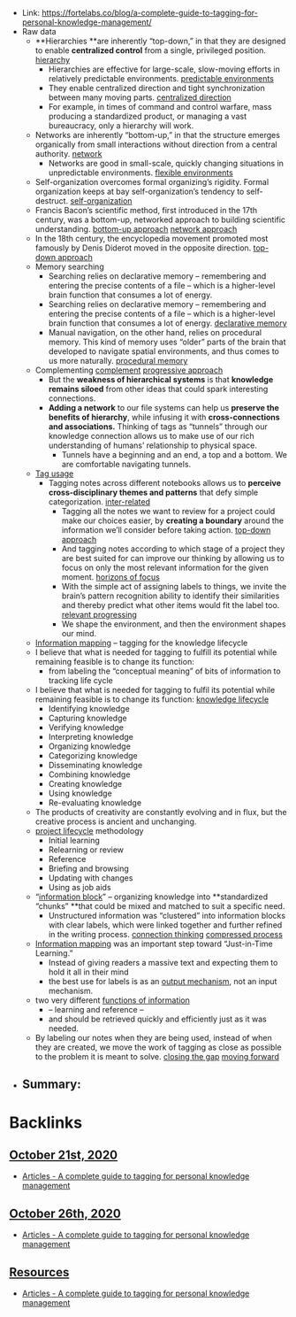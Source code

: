 - Link: https://fortelabs.co/blog/a-complete-guide-to-tagging-for-personal-knowledge-management/
- Raw data
    - **Hierarchies **are inherently “top-down,” in that they are designed to enable **centralized control** from a single, privileged position. [hierarchy](<hierarchy.md>)
        - Hierarchies are effective for large-scale, slow-moving efforts in relatively predictable environments. [predictable environments](<predictable environments.md>)
        - They enable centralized direction and tight synchronization between many moving parts. [centralized direction](<centralized direction.md>)
        - For example, in times of command and control warfare, mass producing a standardized product, or managing a vast bureaucracy, only a hierarchy will work.
    - Networks are inherently “bottom-up,” in that the structure emerges organically from small interactions without direction from a central authority. [network](<network.md>)
        - Networks are good in small-scale, quickly changing situations in unpredictable environments. [flexible environments](<flexible environments.md>)
    - Self-organization overcomes formal organizing’s rigidity. Formal organization keeps at bay self-organization’s tendency to self-destruct. [self-organization](<self-organization.md>)
    - Francis Bacon’s scientific method, first introduced in the 17th century, was a bottom-up, networked approach to building scientific understanding. [bottom-up approach](<bottom-up approach.md>) [network approach](<network approach.md>)
    - In the 18th century, the encyclopedia movement promoted most famously by Denis Diderot moved in the opposite direction. [top-down approach](<top-down approach.md>)
    - Memory searching
        - Searching relies on declarative memory – remembering and entering the precise contents of a file – which is a higher-level brain function that consumes a lot of energy.
        - Searching relies on declarative memory – remembering and entering the precise contents of a file – which is a higher-level brain function that consumes a lot of energy. [declarative memory](<declarative memory.md>)
        - Manual navigation, on the other hand, relies on procedural memory. This kind of memory uses “older” parts of the brain that developed to navigate spatial environments, and thus comes to us more naturally. [procedural memory](<procedural memory.md>)
    - Complementing [complement](<complement.md>) [progressive approach](<progressive approach.md>)
        - But the **weakness of hierarchical systems** is that **knowledge remains siloed** from other ideas that could spark interesting connections.
        - **Adding a network** to our file systems can help us **preserve the benefits of hierarchy**, while infusing it with **cross-connections and associations.** Thinking of tags as “tunnels” through our knowledge connection allows us to make use of our rich understanding of humans’ relationship to physical space.
            - Tunnels have a beginning and an end, a top and a bottom. We are comfortable navigating tunnels.
    - [Tag usage](<Tag usage.md>)
        - Tagging notes across different notebooks allows us to **perceive cross-disciplinary themes and patterns** that defy simple categorization. [inter-related](<inter-related.md>)
            - Tagging all the notes we want to review for a project could make our choices easier, by **creating a boundary** around the information we’ll consider before taking action. [top-down approach](<top-down approach.md>)
            - And tagging notes according to which stage of a project they are best suited for can improve our thinking by allowing us to focus on only the most relevant information for the given moment. [horizons of focus](<horizons of focus.md>)
            - With the simple act of assigning labels to things, we invite the brain’s pattern recognition ability to identify their similarities and thereby predict what other items would fit the label too. [relevant progressing](<relevant progressing.md>)
            - We shape the environment, and then the environment shapes our mind.
    - [Information mapping](<Information mapping.md>) – tagging for the knowledge lifecycle
    - I believe that what is needed for tagging to fulfill its potential while remaining feasible is to change its function:
        - from labeling the “conceptual meaning” of bits of information to tracking life cycle
    - I believe that what is needed for tagging to fulfil its potential while remaining feasible is to change its function: [knowledge lifecycle](<knowledge lifecycle.md>)
        - Identifying knowledge
        - Capturing knowledge
        - Verifying knowledge
        - Interpreting knowledge
        - Organizing knowledge
        - Categorizing knowledge
        - Disseminating knowledge
        - Combining knowledge
        - Creating knowledge
        - Using knowledge
        - Re-evaluating knowledge
    - The products of creativity are constantly evolving and in flux, but the creative process is ancient and unchanging.
    - [project lifecycle](<project lifecycle.md>) methodology
        - Initial learning
        - Relearning or review
        - Reference
        - Briefing and browsing
        - Updating with changes
        - Using as job aids
    - “[information block](<information block.md>)” – organizing knowledge into **standardized “chunks” **that could be mixed and matched to suit a specific need.
        - Unstructured information was “clustered” into information blocks with clear labels, which were linked together and further refined in the writing process. [connection thinking](<connection thinking.md>) [compressed process](<compressed process.md>)
    - [Information mapping](<Information mapping.md>) was an important step toward “Just-in-Time Learning.”
        - Instead of giving readers a massive text and expecting them to hold it all in their mind
        - the best use for labels is as an [output mechanism](<output mechanism.md>), not an input mechanism.
    - two very different [functions of information](<functions of information.md>)
        - – learning and reference –
        - and should be retrieved quickly and efficiently just as it was needed.
    - By labeling our notes when they are being used, instead of when they are created, we move the work of tagging as close as possible to the problem it is meant to solve. [closing the gap](<closing the gap.md>) [moving forward](<moving forward.md>)
- Summary:
    - 

# Backlinks
## [October 21st, 2020](<October 21st, 2020.md>)
- [Articles - A complete guide to tagging for personal knowledge management](<Articles - A complete guide to tagging for personal knowledge management.md>)

## [October 26th, 2020](<October 26th, 2020.md>)
- [Articles - A complete guide to tagging for personal knowledge management](<Articles - A complete guide to tagging for personal knowledge management.md>)

## [Resources](<Resources.md>)
- [Articles - A complete guide to tagging for personal knowledge management](<Articles - A complete guide to tagging for personal knowledge management.md>)

